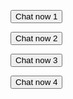 <script defer type="text/javascript" src="https://qa7.birdeye.com/embed/v6/2959/1/1970659511/6f02b5e3de4a545f10157097f1b57dedea624220ce7e01ff"></script><div id="bf-revz-widget-1970659511"></div>

<script type="text/javascript" >
function chatNowOnclick1() {
	window.be_webchat.open({ lid: 167817292501839 });
}
</script>
<button onclick="window.be_webchat && window.be_webchat.open && chatNowOnclick1()">Chat now 1</button>
<script type="text/javascript" >
	function chatNowOnclick2() {
		window.be_webchat.open({ lid: 166628230484881 });
	}
 </script>
<button onclick="window.be_webchat && window.be_webchat.open && chatNowOnclick2()">Chat now 2</button>
<script type="text/javascript" >
	function chatNowOnclick3() {
		window.be_webchat.open({ lid: 165633916775987 });
	}
 </script>
<button onclick="window.be_webchat && window.be_webchat.open && chatNowOnclick3()">Chat now 3</button>	
<script type="text/javascript" >
function chatNowOnclick4() {
	window.be_webchat.open();
}
</script>
<button onclick="window.be_webchat && window.be_webchat.open && chatNowOnclick4()">Chat now 4</button>
